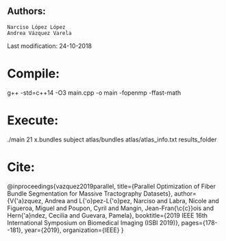 
## Authors:  
    Narciso López López
    Andrea Vázquez Varela
Last modification: 24-10-2018


# Compile: 
g++ -std=c++14 -O3 main.cpp -o main -fopenmp -ffast-math

# Execute:
./main 21 x.bundles subject  atlas/bundles atlas/atlas_info.txt results_folder


# Cite: 

@inproceedings{vazquez2019parallel,
  title={Parallel Optimization of Fiber Bundle Segmentation for Massive Tractography Datasets},
  author={V{\'a}zquez, Andrea and L{\'o}pez-L{\'o}pez, Narciso and Labra, Nicole and Figueroa, Miguel and Poupon, Cyril and Mangin, Jean-Fran{\c{c}}ois and Hern{\'a}ndez, Cecilia and Guevara, Pamela},
  booktitle={2019 IEEE 16th International Symposium on Biomedical Imaging (ISBI 2019)},
  pages={178--181},
  year={2019},
  organization={IEEE}
}
